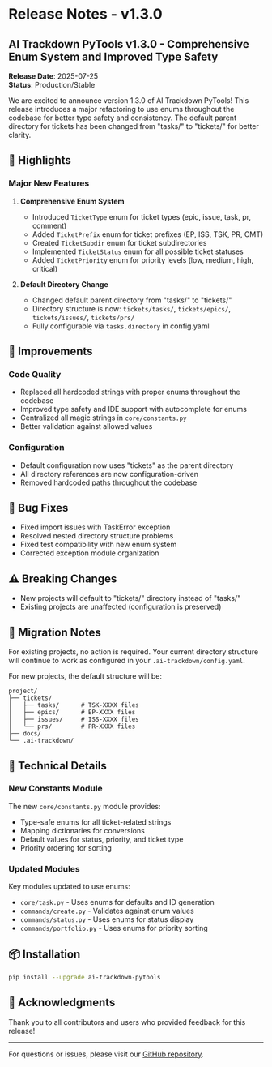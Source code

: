 # Release Notes - v1.3.0

## AI Trackdown PyTools v1.3.0 - Comprehensive Enum System and Improved Type Safety

**Release Date**: 2025-07-25  
**Status**: Production/Stable

We are excited to announce version 1.3.0 of AI Trackdown PyTools! This release introduces a major refactoring to use enums throughout the codebase for better type safety and consistency. The default parent directory for tickets has been changed from "tasks/" to "tickets/" for better clarity.

## 🎉 Highlights

### Major New Features

1. **Comprehensive Enum System**
   - Introduced `TicketType` enum for ticket types (epic, issue, task, pr, comment)
   - Added `TicketPrefix` enum for ticket prefixes (EP, ISS, TSK, PR, CMT)
   - Created `TicketSubdir` enum for ticket subdirectories
   - Implemented `TicketStatus` enum for all possible ticket statuses
   - Added `TicketPriority` enum for priority levels (low, medium, high, critical)

2. **Default Directory Change**
   - Changed default parent directory from "tasks/" to "tickets/"
   - Directory structure is now: `tickets/tasks/`, `tickets/epics/`, `tickets/issues/`, `tickets/prs/`
   - Fully configurable via `tasks.directory` in config.yaml

## 🚀 Improvements

### Code Quality
- Replaced all hardcoded strings with proper enums throughout the codebase
- Improved type safety and IDE support with autocomplete for enums
- Centralized all magic strings in `core/constants.py`
- Better validation against allowed values

### Configuration
- Default configuration now uses "tickets" as the parent directory
- All directory references are now configuration-driven
- Removed hardcoded paths throughout the codebase

## 🐛 Bug Fixes
- Fixed import issues with TaskError exception
- Resolved nested directory structure problems
- Fixed test compatibility with new enum system
- Corrected exception module organization

## ⚠️ Breaking Changes
- New projects will default to "tickets/" directory instead of "tasks/"
- Existing projects are unaffected (configuration is preserved)

## 📝 Migration Notes

For existing projects, no action is required. Your current directory structure will continue to work as configured in your `.ai-trackdown/config.yaml`.

For new projects, the default structure will be:
```
project/
├── tickets/
│   ├── tasks/      # TSK-XXXX files
│   ├── epics/      # EP-XXXX files
│   ├── issues/     # ISS-XXXX files
│   └── prs/        # PR-XXXX files
├── docs/
└── .ai-trackdown/
```

## 🔧 Technical Details

### New Constants Module
The new `core/constants.py` module provides:
- Type-safe enums for all ticket-related strings
- Mapping dictionaries for conversions
- Default values for status, priority, and ticket type
- Priority ordering for sorting

### Updated Modules
Key modules updated to use enums:
- `core/task.py` - Uses enums for defaults and ID generation
- `commands/create.py` - Validates against enum values
- `commands/status.py` - Uses enums for status display
- `commands/portfolio.py` - Uses enums for priority sorting

## 📦 Installation

```bash
pip install --upgrade ai-trackdown-pytools
```

## 🙏 Acknowledgments

Thank you to all contributors and users who provided feedback for this release!

---

For questions or issues, please visit our [GitHub repository](https://github.com/ai-trackdown/ai-trackdown-pytools).